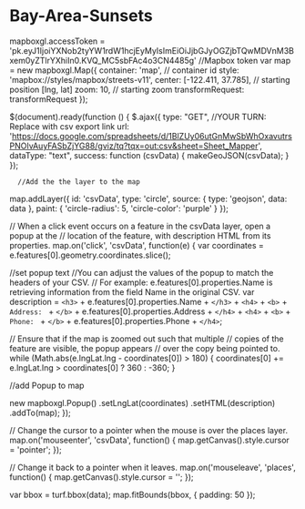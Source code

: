 # Bay-Area-Sunsets
mapboxgl.accessToken = 'pk.eyJ1IjoiYXNob2tyYW1rdW1hcjEyMyIsImEiOiJjbGJyOGZjbTQwMDVnM3Bxem0yZTlrYXhiIn0.KVQ_MC5sbFAc4o3CN4485g'
//Mapbox token
var map = new mapboxgl.Map({
  container: 'map', // container id
  style: 'mapbox://styles/mapbox/streets-v11', 
  center: [-122.411, 37.785], // starting position [lng, lat]
  zoom: 10, // starting zoom
  transformRequest: transformRequest
});

$(document).ready(function () {
      $.ajax({
        type: "GET",
        //YOUR TURN: Replace with csv export link
        url: 'https://docs.google.com/spreadsheets/d/1BlZUy06utGnMwSbWhOxavutrsPNOIvAuyFASbZjYG88/gviz/tq?tqx=out:csv&sheet=Sheet_Mapper',
        dataType: "text",
        success: function (csvData) { makeGeoJSON(csvData); }
      });
      
      //Add the the layer to the map
map.addLayer({
  id: 'csvData',
  type: 'circle',
  source: {
    type: 'geojson',
    data: data
  },
  paint: {
    'circle-radius': 5,
    'circle-color': 'purple'
  }
});

// When a click event occurs on a feature in the csvData layer, open a popup at the
// location of the feature, with description HTML from its properties.
map.on('click', 'csvData', function(e) {
  var coordinates = e.features[0].geometry.coordinates.slice();

  //set popup text
  //You can adjust the values of the popup to match the headers of your CSV.
  // For example: e.features[0].properties.Name is retrieving information from the field Name in the original CSV.
  var description =
    `<h3>` +
    e.features[0].properties.Name +
    `</h3>` +
    `<h4>` +
    `<b>` +
    `Address: ` +
    `</b>` +
    e.features[0].properties.Address +
    `</h4>` +
    `<h4>` +
    `<b>` +
    `Phone: ` +
    `</b>` +
    e.features[0].properties.Phone +
    `</h4>`;

  // Ensure that if the map is zoomed out such that multiple
  // copies of the feature are visible, the popup appears
  // over the copy being pointed to.
  while (Math.abs(e.lngLat.lng - coordinates[0]) > 180) {
    coordinates[0] += e.lngLat.lng > coordinates[0] ? 360 : -360;
  }

  //add Popup to map

  new mapboxgl.Popup()
    .setLngLat(coordinates)
    .setHTML(description)
    .addTo(map);
});

// Change the cursor to a pointer when the mouse is over the places layer.
map.on('mouseenter', 'csvData', function() {
  map.getCanvas().style.cursor = 'pointer';
});

// Change it back to a pointer when it leaves.
map.on('mouseleave', 'places', function() {
  map.getCanvas().style.cursor = '';
});

var bbox = turf.bbox(data);
map.fitBounds(bbox, { padding: 50 });
